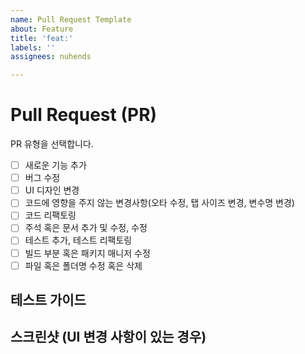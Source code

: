 ```yaml
---
name: Pull Request Template
about: Feature
title: 'feat:'
labels: ''
assignees: nuhends

---
```


# Pull Request (PR)

PR 유형을 선택합니다.

- [ ] 새로운 기능 추가
- [ ] 버그 수정
- [ ] UI 디자인 변경
- [ ] 코드에 영향을 주지 않는 변경사항(오타 수정, 탭 사이즈 변경, 변수명 변경)
- [ ] 코드 리팩토링
- [ ] 주석 혹은 문서 추가 및 수정, 수정
- [ ] 테스트 추가, 테스트 리팩토링
- [ ] 빌드 부분 혹은 패키지 매니저 수정
- [ ] 파일 혹은 폴더명 수정 혹은 삭제

## 테스트 가이드

## 스크린샷 (UI 변경 사항이 있는 경우)
